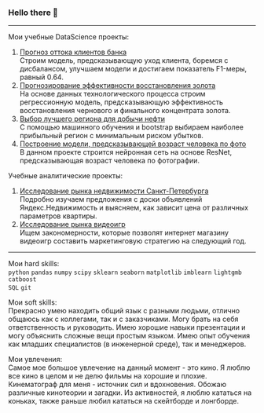 ### Hello there 👋
  
___
Мои учебные DataScience проекты:
1. [Прогноз оттока клиентов банка](https://github.com/Lefantino/bank-customer-churn)  
  Строим модель, предсказывающую уход клиента, боремся с дисбалансом, улучшаем модели и достигаем показатель F1-меры, равный 0.64.
2. [Прогнозирование эффективности восстановления золота](https://github.com/Lefantino/efficiency-gold-recovery-process)  
  На основе данных технологического процесса строим регрессионную модель, предсказывающую эффективность восстановления чернового и финального концентрата золота.
3. [Выбор лучшего региона для добычи нефти](https://github.com/Lefantino/best-oil-production-region)  
  С помощью машинного обучения и bootstrap выбираем наиболее прибыльный регион с минимальным риском убытков.  
4. [Построение модели, предсказывающей возраст человека по фото](https://github.com/Lefantino/age-prediction)  
  В данном проекте строится нейронная сеть на основе ResNet, предсказывающая возраст человека по фотографии.  
  
Учебные аналитические проекты:
1. [Исследование рынка недвижимости Санкт-Петербурга](https://github.com/Lefantino/real-estate-research)   
  Подробно изучаем предложения с доски объявлений Яндекс.Недвижимость и выясняем, как зависит цена от различных параметров квартиры.
2. [Исследование рынка видеоигр](https://github.com/Lefantino/game-analysis)  
  Ищем закономерности, которые позволят интернет магазину видеоигр составить маркетинговую стратегию на следующий год.
  

___
Мои hard skills:  
```python``` ```pandas``` ```numpy``` ```scipy``` ```sklearn``` ```seaborn``` ```matplotlib``` ```imblearn``` ```lightgmb``` ```catboost```  
```SQL``` ```git```

Мои soft skills:  
Прекрасно умею находить общий язык с разными людьми, отлично общаюсь как с коллегами, так и с заказчиками. Могу брать на себя ответственность и руководить. Имею хорошие навыки презентации и могу объяснить сложные вещи простым языком. Имею опыт обучения как младших специалистов (в инженерной среде), так и менеджеров.

Мои увлечения:  
Самое мое большое увлечение на данный момент - это кино. Я люблю все кино в целом и не делю фильмы на хорошие и плохие. Кинематограф для меня - источник сил и вдохновения. Обожаю различные кинотеории и загадки. Из активностей, я люблю кататься на коньках, также раньше любил кататься на скейтборде и лонгборде.


<!--
**Lefantino/Lefantino** is a ✨ _special_ ✨ repository because its `README.md` (this file) appears on your GitHub profile.

Here are some ideas to get you started:

- 🔭 I’m currently working on ...
- 🌱 I’m currently learning ...
- 👯 I’m looking to collaborate on ...
- 🤔 I’m looking for help with ...
- 💬 Ask me about ...
- 📫 How to reach me: ...
- 😄 Pronouns: ...
- ⚡ Fun fact: ...
-->
